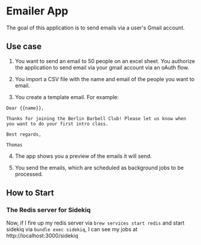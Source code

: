 # Emailer App

The goal of this application is to send emails via a user's Gmail account.

## Use case

1. You want to send an email to 50 people on an excel sheet. You authorize the application to send email via your gmail account via an oAuth flow.

2. You import a CSV file with the name and email of the people you want to email.

3. You create a template email. For example:

```
Dear {{name}},

Thanks for joining the Berlin Barbell Club! Please let us know when you want to do your first intro class.

Best regards,

Thomas

```

4. The app shows you a preview of the emails it will send.

5. You send the emails, which are scheduled as background jobs to be processed.


## How to Start

### The Redis server for Sidekiq
Now, if I fire up my redis server via `brew services start redis` and start sidekiq via `bundle exec sidekiq`, I can see my jobs at http://localhost:3000/sidekiq
